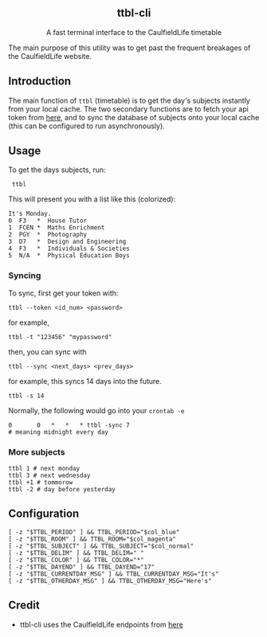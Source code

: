 <h2 align="center">ttbl-cli</h2>
<p align="center"> A fast terminal interface to the CaulfieldLife timetable</p>

The main purpose of this utility was to get past the frequent breakages of the CaulfieldLife website.

## Introduction
The main function of `ttbl` (timetable) is to get the day's subjects instantly from your local cache. The two secondary functions are to fetch your api token from [here](https://caulfieldsync-docs.vercel.app/developers/token), and to sync the database of subjects onto your local cache (this can be configured to run asynchronously).

## Usage
To get the days subjects, run:

	 ttbl

This will present you with a list like this (colorized):

	It's Monday.
	0  F3	*  House Tutor
	1  FCEN	*  Maths Enrichment
	2  PGY	*  Photography
	3  D7	*  Design and Engineering
	4  F3	*  Individuals & Societies
	5  N/A	*  Physical Education Boys

### Syncing

To sync, first get your token with:

	ttbl --token <id_num> <password>

for example,

	ttbl -t "123456" "mypassword"

then, you can sync with

	ttbl --sync <next_days> <prev_days>

for example, this syncs 14 days into the future.

	ttbl -s 14

Normally, the following would go into your `crontab -e`

	0		0 	* 	* 	* ttbl -sync 7
	# meaning midnight every day

### More subjects

	ttbl 1 # next monday
	ttbl 3 # next wednesday
	ttbl +1 # tommorow
	ttbl -2 # day before yesterday

## Configuration

	[ -z "$TTBL_PERIOD" ] && TTBL_PERIOD="$col_blue"
	[ -z "$TTBL_ROOM" ] && TTBL_ROOM="$col_magenta"
	[ -z "$TTBL_SUBJECT" ] && TTBL_SUBJECT="$col_normal"
	[ -z "$TTBL_DELIM" ] && TTBL_DELIM=" "
	[ -z "$TTBL_COLOR" ] && TTBL_COLOR="*"
	[ -z "$TTBL_DAYEND" ] && TTBL_DAYEND="17"
	[ -z "$TTBL_CURRENTDAY_MSG" ] && TTBL_CURRENTDAY_MSG="It's"
	[ -z "$TTBL_OTHERDAY_MSG" ] && TTBL_OTHERDAY_MSG="Here's"

## Credit
* ttbl-cli uses the CaulfieldLife endpoints from [here](https://github.com/garv-shah/caulfieldsync)
